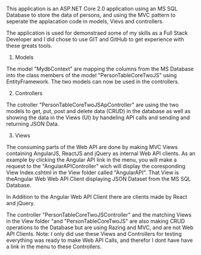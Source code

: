 This application is an ASP.NET Core 2.0 application using an MS SQL Database to store the data of persons, and using the MVC pattern 
to seperate the applacation code in models, Vievs and controllers.

The application is used for demonstraed some of my skills as a Full Stack Developer and I did chose to use GIT and GitHub to get experience
with these greats tools.

1) Models

The model  "MydbContext" are mapping the columns from the MS Database into the class members of the model "PersonTableCoreTwoJS"
using EntityFramework. The two models can now be used in the controllers.

2) Controllers

The cotroller "PersonTableCoreTwoJSApController" are using the two models to get, put, post and delete data (CRUD)
in the database as well as showing the data in the Views (UI) by handeling API calls and sending and returning JSON Data.

3) Views

The consuming parts of the Web API are done by making MVC Views containing AngularJS, ReactJS and jQuery as internal Web API clients.
As an example by clicking the Angular API link in the menu, you will make a request to the "AngularAPIController" wich will display the coresponding View Index.cshtml
in the View folder called "AngularAPI". That View is theAngular Web Web API Client displaying JSON Dataset from the MS SQL Database.

In Addition to the Angular Web API Client there are clients made by React and jQuery.

The controller "PersonTableCoreTwoJSController" and the matching Views in the View folder "and "PersonTableCoreTwoJS" are also making 
CRUD operations to the Database but are using Razing and MVC, and are not Web API Clients.
Note: I only did use these Views and Controllers for testing everything was ready to make Web API Calls, and therefor I dont have
have a link in the menu to these Controllers.
